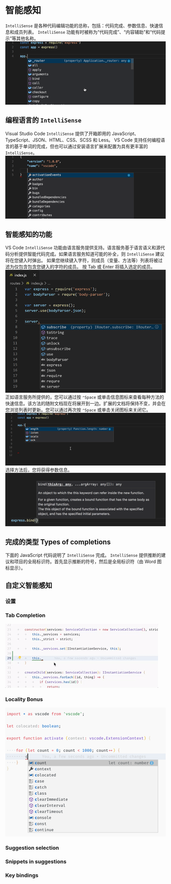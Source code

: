 # 智能感知
`IntelliSense` 是各种代码编辑功能的总称，包括：代码完成、参数信息、快速信息和成员列表。 `IntelliSense` 功能有时被称为“代码完成”、“内容辅助”和“代码提示”等其他名称。
![intellisense.gif](./assets/IntelliSense/intellisense.gif)
## 编程语言的 `IntelliSense`
Visual Studio Code `IntelliSense` 提供了开箱即用的 JavaScript、TypeScript、JSON、HTML、CSS、SCSS 和 Less。 VS Code 支持任何编程语言的基于单词的完成，但也可以通过安装语言扩展来配置为具有更丰富的 `IntelliSense`。
![intellisense_packagejson.gif](./assets/IntelliSense/intellisense_packagejson.gif)
## 智能感知的功能
VS Code `IntelliSense` 功能由语言服务提供支持。语言服务基于语言语义和源代码分析提供智能代码完成。如果语言服务知道可能的补全，则 `IntelliSense` 建议将在您键入时弹出。
如果您继续键入字符，则成员（变量、方法等）列表将被过滤为仅包含包含您键入的字符的成员。
按 T​​ab 或 Enter 将插入选定的成员。
![intellisense_icons.png](./assets/IntelliSense/intellisense_icons.png)
正如语言服务所提供的，您可以通过按 `⌃Space` 或单击信息图标来查看每种方法的快速信息。该方法的随附文档现在将展开到一边。扩展的文档将保持不变，并会在您浏览列表时更新。您可以通过再次按 `⌃Space` 或单击关闭图标来关闭它。
![intellisense_docs.gif](./assets/IntelliSense/intellisense_docs.gif)
选择方法后，您将获得参数信息。
![paramater_info.png](./assets/IntelliSense/paramater_info.png)
## 完成的类型 Types of completions
下面的 JavaScript 代码说明了 `IntelliSense` 完成。 `IntelliSense` 提供推断的建议和项目的全局标识符。首先显示推断的符号，然后是全局标识符（由 Word 图标显示）。

## 自定义智能感知
### 设置
### Tab Completion
![tabCompletion.gif](./assets/IntelliSense/tabCompletion.gif)
### Locality Bonus
![localitybonus.png](./assets/IntelliSense/localitybonus.png)
### Suggestion selection
### Snippets in suggestions
### Key bindings